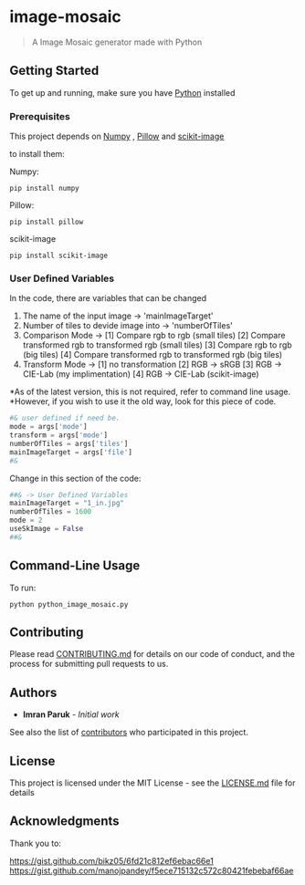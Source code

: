 

# image-mosaic

> A Image Mosaic generator made with Python 

## Getting Started

To get up and running, make sure you have [Python](https://www.python.org/) installed

### Prerequisites

This project depends on [Numpy](www.numpy.org/) , [Pillow](https://pillow.readthedocs.io/en/5.1.x/) and [scikit-image](http://scikit-image.org/docs/dev/install.html)

to install them:

Numpy:
```
pip install numpy
```
Pillow:
```
pip install pillow
```
scikit-image
```
pip install scikit-image
```

### User Defined Variables

In the code, there are variables that can be changed
1) The name of the input image -> 'mainImageTarget'
2) Number of tiles to devide image into -> 'numberOfTiles'
3) Comparison Mode -> [1] Compare rgb to rgb (small tiles)
					  [2] Compare transformed rgb to transformed rgb (small tiles)
					  [3] Compare rgb to rgb (big tiles)
					  [4] Compare transformed rgb to transformed rgb (big tiles)
4) Transform Mode ->  [1] no transformation
					  [2] RGB -> sRGB
					  [3] RGB -> CIE-Lab (my implimentation) 
					  [4] RGB -> CIE-Lab (scikit-image)

*As of the latest version, this is not required, refer to command line usage.
*However, if you wish to use it the old way, look for this piece of code.

```python
#& user defined if need be. 
mode = args['mode']
transform = args['mode']
numberOfTiles = args['tiles']
mainImageTarget = args['file']
#&
```

Change in this section of the code:
```python
##& -> User Defined Variables
mainImageTarget = "1_in.jpg"
numberOfTiles = 1600
mode = 2    
useSkImage = False
##&
```

## Command-Line Usage



To run:

```
python python_image_mosaic.py 
```
## Contributing

Please read [CONTRIBUTING.md](https://gist.github.com/PurpleBooth/b24679402957c63ec426) for details on our code of conduct, and the process for submitting pull requests to us.


## Authors

* **Imran Paruk** - *Initial work* 

See also the list of [contributors](https://github.com/your/project/contributors) who participated in this project.

## License

This project is licensed under the MIT License - see the [LICENSE.md](LICENSE.md) file for details

## Acknowledgments

Thank you to:

https://gist.github.com/bikz05/6fd21c812ef6ebac66e1
https://gist.github.com/manojpandey/f5ece715132c572c80421febebaf66ae
